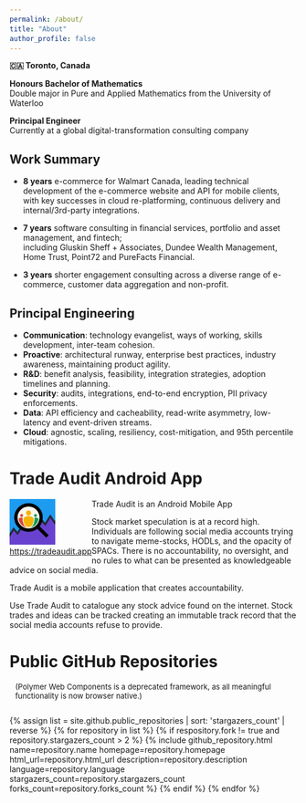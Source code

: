 ```yaml
---
permalink: /about/
title: "About"
author_profile: false
---
```


**🇨🇦 Toronto, Canada**

**Honours Bachelor of Mathematics**  
Double major in Pure and Applied Mathematics from the University of Waterloo

**Principal Engineer**  
Currently at a global digital-transformation consulting company

## Work Summary

- **8 years** e-commerce for Walmart Canada, leading technical development of the e-commerce website and API for mobile clients,
with key successes in cloud re-platforming, continuous delivery and internal/3rd-party integrations.

- **7 years** software consulting in financial services, portfolio and asset management, and fintech;  
including Gluskin Sheff + Associates, Dundee Wealth Management, Home Trust, Point72 and PureFacts Financial.

- **3 years** shorter engagement consulting across a diverse range of e-commerce, customer data aggregation and non-profit. 

## Principal Engineering

- **Communication**: technology evangelist, ways of working, skills development, inter-team cohesion.
- **Proactive**: architectural runway, enterprise best practices, industry awareness, maintaining product agility.
- **R&D**: benefit analysis, feasibility, integration strategies, adoption timelines and planning.
- **Security**: audits, integrations, end-to-end encryption, PII privacy enforcements.
- **Data**: API efficiency and cacheability, read-write asymmetry, low-latency and event-driven streams.
- **Cloud**: agnostic, scaling, resiliency, cost-mitigation, and 95th percentile mitigations.

# Trade Audit Android App

<div style="float:left">
 <img src="/assets/images/tradeaudit.png" title="Trade Audit Mobile App" style="width:80px" alt="Trade Audit"><br/>
 <a href="https://tradeaudit.app" target="_blank">https://tradeaudit.app</a>
</div>

Trade Audit is an Android Mobile App  


Stock market speculation is at a record high. Individuals are following social media accounts trying
to navigate meme-stocks, HODLs, and the opacity of SPACs. There is no accountability, no oversight, and 
 no rules to what can be presented as knowledgeable advice on social media.

Trade Audit is a mobile application that creates accountability.

Use Trade Audit to catalogue any stock advice found on the internet.  Stock trades and ideas can be tracked 
creating an immutable track record that the social media accounts refuse to provide.  


# Public GitHub Repositories

<p style="font-size:small;margin-left:10px;">(Polymer Web Components is a deprecated framework, as all meaningful functionality is now browser native.)</p>

<div style="display:flex;flex-wrap:wrap;-webkit-flex-wrap:wrap;list-style:none;padding-inline-start:0px;">

{% assign list = site.github.public_repositories | sort: 'stargazers_count' | reverse %}
{% for repository in list %}
{% if respository.fork != true and repository.stargazers_count > 2 %}
{%
  include github_repository.html
  name=repository.name
  homepage=repository.homepage
  html_url=repository.html_url
  description=repository.description
  language=repository.language
  stargazers_count=repository.stargazers_count
  forks_count=repository.forks_count
%}
{% endif %}
{% endfor %}
  
</div>

